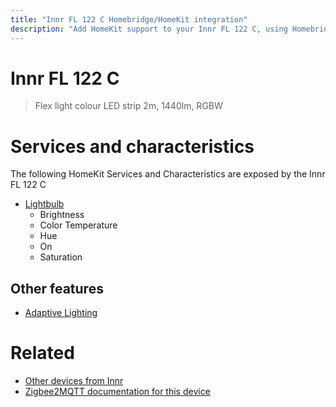 ```yaml
---
title: "Innr FL 122 C Homebridge/HomeKit integration"
description: "Add HomeKit support to your Innr FL 122 C, using Homebridge, Zigbee2MQTT and homebridge-z2m."
---
```

<!---
This file has been GENERATED using src/docgen/docgen.ts
DO NOT EDIT THIS FILE MANUALLY!
-->
# Innr FL 122 C
> Flex light colour LED strip 2m, 1440lm, RGBW


# Services and characteristics
The following HomeKit Services and Characteristics are exposed by
the Innr FL 122 C

* [Lightbulb](../../light.md)
  * Brightness
  * Color Temperature
  * Hue
  * On
  * Saturation

## Other features
* [Adaptive Lighting](../../light.md)

# Related
* [Other devices from Innr](../index.md#innr)
* [Zigbee2MQTT documentation for this device](https://www.zigbee2mqtt.io/devices/FL_122_C.html)